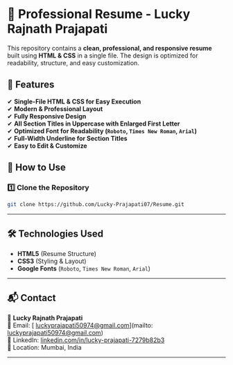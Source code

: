 # 📝 Professional Resume - Lucky Rajnath Prajapati

This repository contains a **clean, professional, and responsive resume** built using **HTML & CSS** in a single file. The design is optimized for readability, structure, and easy customization.

## 🚀 Features
✔ **Single-File HTML & CSS for Easy Execution**  
✔ **Modern & Professional Layout**  
✔ **Fully Responsive Design**  
✔ **All Section Titles in Uppercase with Enlarged First Letter**  
✔ **Optimized Font for Readability (`Roboto`, `Times New Roman`, `Arial`)**  
✔ **Full-Width Underline for Section Titles**  
✔ **Easy to Edit & Customize**  

## 📜 How to Use
### 1️⃣ Clone the Repository  
```sh
git clone https://github.com/Lucky-Prajapati07/Resume.git
```

---

## 🛠️ Technologies Used
- **HTML5** (Resume Structure)  
- **CSS3** (Styling & Layout)  
- **Google Fonts** (`Roboto`, `Times New Roman`, `Arial`)  

---

## 📬 Contact
👤 **Lucky Rajnath Prajapati**  
📧 Email: [ luckyprajapati50974@gmail.com](mailto: luckyprajapati50974@gmail.com)  
🔗 LinkedIn: [linkedin.com/in/lucky-prajapati-7279b82b3](https://www.linkedin.com/in/lucky-prajapati-7279b82b3)  
📍 Location: Mumbai, India  

---
